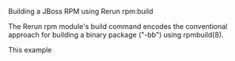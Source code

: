 Building a JBoss RPM using Rerun rpm:build

The Rerun rpm module's build command encodes the conventional approach for building a binary package ("-bb") using rpmbuild(8).

This example 
